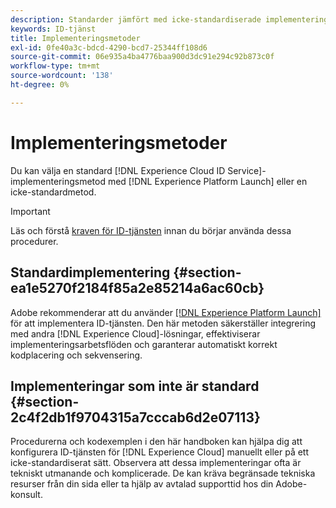```yaml
---
description: Standarder jämfört med icke-standardiserade implementeringsmetoder i Experience Cloud Identity Service.
keywords: ID-tjänst
title: Implementeringsmetoder
exl-id: 0fe40a3c-bdcd-4290-bcd7-25344ff108d6
source-git-commit: 06e935a4ba4776baa900d3dc91e294c92b873c0f
workflow-type: tm+mt
source-wordcount: '138'
ht-degree: 0%

---
```


# Implementeringsmetoder

Du kan välja en standard [!DNL Experience Cloud ID Service]-implementeringsmetod med [!DNL Experience Platform Launch] eller en icke-standardmetod.

>[!IMPORTANT]
>
>Läs och förstå [kraven för ID-tjänsten](../reference/requirements.md) innan du börjar använda dessa procedurer.

## Standardimplementering {#section-ea1e5270f2184f85a2e85214a6ac60cb}

Adobe rekommenderar att du använder [[!DNL Experience Platform Launch]](https://docs.adobe.com/content/help/en/launch/using/implement/solutions/idservice-save.html) för att implementera ID-tjänsten. Den här metoden säkerställer integrering med andra [!DNL Experience Cloud]-lösningar, effektiviserar implementeringsarbetsflöden och garanterar automatiskt korrekt kodplacering och sekvensering.

## Implementeringar som inte är standard {#section-2c4f2db1f9704315a7cccab6d2e07113}

Procedurerna och kodexemplen i den här handboken kan hjälpa dig att konfigurera ID-tjänsten för [!DNL Experience Cloud] manuellt eller på ett icke-standardiserat sätt. Observera att dessa implementeringar ofta är tekniskt utmanande och komplicerade. De kan kräva begränsade tekniska resurser från din sida eller ta hjälp av avtalad supporttid hos din Adobe-konsult.
